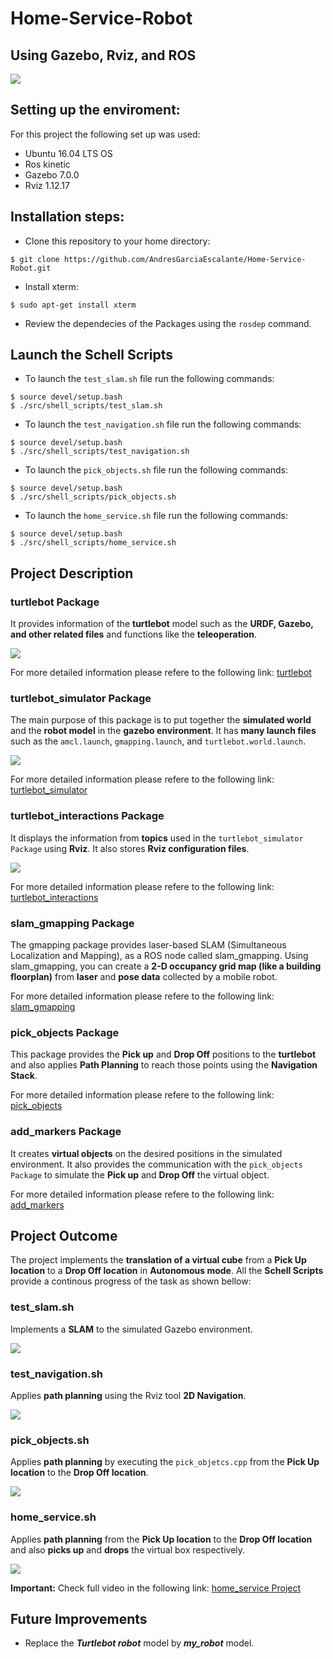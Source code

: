 # Home-Service-Robot
## Using Gazebo, Rviz, and ROS

![](images/home_service_robot.png)

## Setting up the enviroment:
For this project the following set up was used:
- Ubuntu 16.04 LTS OS
- Ros kinetic
- Gazebo 7.0.0
- Rviz 1.12.17

## Installation steps:
- Clone this repository to your home directory:
```
$ git clone https://github.com/AndresGarciaEscalante/Home-Service-Robot.git
```
- Install xterm: 

```
$ sudo apt-get install xterm
```
- Review the dependecies of the Packages using the ```rosdep``` command.

## Launch the Schell Scripts
- To launch the ```test_slam.sh``` file run the following commands:
```
$ source devel/setup.bash
$ ./src/shell_scripts/test_slam.sh 
```
- To launch the ```test_navigation.sh``` file run the following commands:
```
$ source devel/setup.bash
$ ./src/shell_scripts/test_navigation.sh
```
- To launch the ```pick_objects.sh``` file run the following commands:
```
$ source devel/setup.bash
$ ./src/shell_scripts/pick_objects.sh 
```
- To launch the ```home_service.sh``` file run the following commands:
```
$ source devel/setup.bash
$ ./src/shell_scripts/home_service.sh
```

## Project Description
### turtlebot Package
It provides information of the **turtlebot** model such as the **URDF, Gazebo, and other related files** and functions like the **teleoperation**. 

![](images/turtlebot.png)

For more detailed information please refere to the following link:
[turtlebot](http://wiki.ros.org/turtlebot_teleop)

### turtlebot_simulator Package 
The main purpose of this package is to put together the **simulated world** and the **robot model** in the **gazebo environment**. It has **many launch files** such as the ```amcl.launch```, ```gmapping.launch```, and ```turtlebot.world.launch```.

![](images/world.png)

For more detailed information please refere to the following link:
[turtlebot_simulator](http://wiki.ros.org/turtlebot_gazebo)

### turtlebot_interactions Package 
It displays the information from **topics** used in the ```turtlebot_simulator Package``` using **Rviz**. It also stores **Rviz configuration files**.

![](images/rviz.png)

For more detailed information please refere to the following link:
[turtlebot_interactions](http://wiki.ros.org/turtlebot_rviz_launchers)

### slam_gmapping Package
The gmapping package provides laser-based SLAM (Simultaneous Localization and Mapping), as a ROS node called slam_gmapping. Using slam_gmapping, you can create a **2-D occupancy grid map (like a building floorplan)** from **laser** and **pose data** collected by a mobile robot.

For more detailed information please refere to the following link:
[slam_gmapping](http://wiki.ros.org/gmapping)

### pick_objects Package
This package provides the **Pick up** and **Drop Off** positions to the **turtlebot** and also applies **Path Planning** to reach those points using the **Navigation Stack**.

For more detailed information please refere to the following link:
[pick_objects](http://wiki.ros.org/navigation/Tutorials/SendingSimpleGoals)

### add_markers Package
It creates **virtual objects** on the desired positions in the simulated environment. It also provides the communication with the  ```pick_objects Package``` to simulate the **Pick up** and **Drop Off** the virtual object.

For more detailed information please refere to the following link:
[add_markers](http://wiki.ros.org/rviz/Tutorials/Markers%3A%20Basic%20Shapes)


## Project Outcome
The project implements the **translation of a virtual cube** from a **Pick Up location** to a **Drop Off location** in **Autonomous mode**. All the **Schell Scripts** provide a continous progress of the task as shown bellow: 

### test_slam.sh
Implements a **SLAM** to the simulated Gazebo environment.

![](gif/test_slam.gif)

### test_navigation.sh
Applies **path planning** using the Rviz tool **2D Navigation**.

![](gif/test_navigation.gif)

### pick_objects.sh
Applies **path planning** by executing the ```pick_objetcs.cpp``` from the **Pick Up location** to the **Drop Off location**.

![](gif/pick_objects.gif)

### home_service.sh
Applies **path planning** from the **Pick Up location** to the **Drop Off location** and also **picks up** and **drops** the virtual box respectively. 

![](gif/home_service.gif)

**Important:** Check full video in the following link:
[home_service Project](https://www.youtube.com/watch?v=CUUeepdJkQc)

## Future Improvements
- Replace the ***Turtlebot robot*** model by ***my_robot*** model. 